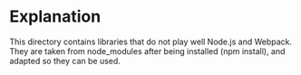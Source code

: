 # Explanation

This directory contains libraries that do not play well Node.js and Webpack. They are taken from node_modules after being installed (npm install), and adapted so they can be used.
